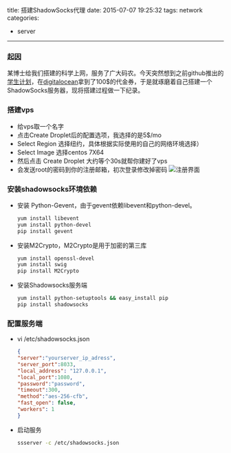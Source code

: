 title: 搭建ShadowSocks代理
date: 2015-07-07 19:25:32
tags: network
categories:
  - server
---
### **起因**

某博士给我们搭建的科学上网，服务了广大码农。今天突然想到之前github推出的[学生计划](https://education.github.com/pack)，在[digitalocean](https://www.digitalocean.com/?refcode=73470081618f)拿到了100$的代金券，于是就琢磨着自己搭建一个ShadowSocks服务器，现将搭建过程做一下纪录。

<!--more-->
### **搭建vps**
* 给vps取一个名字
* 点击Create Droplet后的配置选项，我选择的是5$/mo
* Select Region 选择纽约，具体根据实际使用的自己的网络环境选择）
* Select Image 选择centos 7X64
* 然后点击 Create Droplet 大约等个30s就帮你建好了vps
* 会发送root的密码到你的注册邮箱，初次登录修改掉密码
![注册界面](http://7xk4vd.com1.z0.glb.clouddn.com/shadowsocks1.jpg)

### **安装shadowsocks环境依赖**

* 安装 Python-Gevent，由于gevent依赖libevent和python-devel。

	```bash
	yum install libevent
	yum install python-devel
	pip install gevent
	```
* 安装M2Crypto，M2Crypto是用于加密的第三库

	```bash
	yum install openssl-devel
	yum install swig
	pip install M2Crypto
	```

* 安装Shadowsocks服务端
	```bash
	yum install python-setuptools && easy_install pip
	pip install shadowsocks
	```

### **配置服务端**
* vi  /etc/shadowsocks.json

	```json
	{
	"server":"yourserver_ip_adress",
	"server_port":8033,
	"local_address": "127.0.0.1",
	"local_port":1080,
	"password":"password",
	"timeout":300,
	"method":"aes-256-cfb",
	"fast_open": false,
	"workers": 1
	}
	```

* 启动服务

	```bash
	ssserver -c /etc/shadowsocks.json
	```